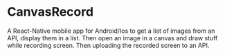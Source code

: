 # CanvasRecord

A React-Native mobile app for Android/Ios to get a list of images from an API, display them in a list.
Then open an image in a canvas and draw stuff while recording screen.
Then uploading the recorded screen to an API.
